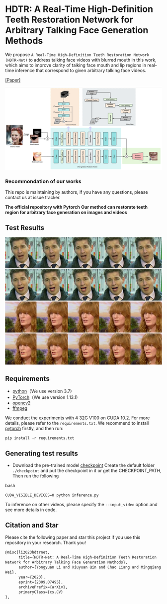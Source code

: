 # HDTR: A Real-Time High-Definition Teeth Restoration Network for Arbitrary Talking Face Generation Methods

We propose `A Real-Time High-Definition Teeth Restoration Network (HDTR-Net)` to address talking face videos with blurred mouth 
in this work, which aims to improve clarity of talking face mouth and lip regions in real-time inference 
that correspond to given arbitrary talking face videos.

[[Paper]](https://arxiv.org/abs/2309.07495)

<img src='./docs/img/HDTR-Net.png' width=880>

### Recommondation of our works
This repo is maintaining by authors, if you have any questions, please contact us at issue tracker.

**The official repository with Pytorch**
**Our method can restorate teeth region for arbitrary face generation on images and videos**

## Test Results
![Results1](./docs/img/male.png)
![Results2](./docs/img/male_HQ.png)
![Results3](./docs/img/female_side-face.png)
![Results4](./docs/img/female_HQ_side-face.png)

## Requirements
* [python](https://www.python.org/download/releases/)（We use version 3.7)
* [PyTorch](https://pytorch.org/)（We use version 1.13.1)
* [opencv2](https://opencv.org/releases.html)
* [ffmpeg](https://ffmpeg.org/)

We conduct the experiments with 4 32G V100 on CUDA 10.2. For more details, please refer to the `requirements.txt`. We recommend to install [pytorch](https://pytorch.org/) firstly, and then run:
```
pip install -r requirements.txt
```

## Generating test results
* Download the pre-trained model [checkpoint](https://drive.google.com/drive/folders/1IGJpQVC2fbJJASoS7bbPdt722vSvMtHr?hl=zh-cn) 
Create the default folder `./checkpoint` and put the checkpoint in it or get the CHECKPOINT_PATH, Then run the following 

bash
``` 
CUDA_VISIBLE_DEVICES=0 python inference.py
```
To inference on other videos, please specify the `--input_video` option and see more details in code.


## Citation and Star
Please cite the following paper and star this project if you use this repository in your research. Thank you!
```
@misc{li2023hdtrnet,
      title={HDTR-Net: A Real-Time High-Definition Teeth Restoration Network for Arbitrary Talking Face Generation Methods}, 
      author={Yongyuan Li and Xiuyuan Qin and Chao Liang and Mingqiang Wei},
      year={2023},
      eprint={2309.07495},
      archivePrefix={arXiv},
      primaryClass={cs.CV}
},
```